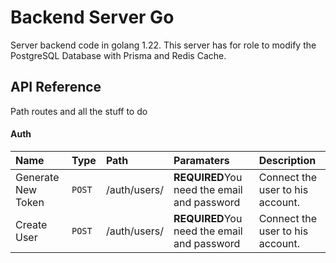 # Backend Server Go

Server backend code in golang 1.22. This server has for role to modify the PostgreSQL Database with Prisma and Redis Cache.

## API Reference

Path routes and all the stuff to do

#### Auth
|Name|Type|Path|Paramaters|Description|
|:---|:---|:---|:---------|:----------|
|Generate New Token|`POST`|/auth/users/|**REQUIRED**You need the email and password|Connect the user to his account.|
|Create User|`POST`|/auth/users/|**REQUIRED**You need the email and password|Connect the user to his account.|

